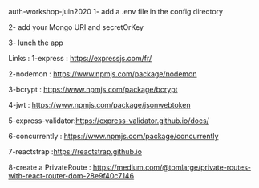auth-workshop-juin2020
1- add a .env file in the config directory

2- add your Mongo URI and secretOrKey

3- lunch the app

Links : 1-express : https://expressjs.com/fr/

2-nodemon : https://www.npmjs.com/package/nodemon

3-bcrypt : https://www.npmjs.com/package/bcrypt

4-jwt : https://www.npmjs.com/package/jsonwebtoken

5-express-validator:https://express-validator.github.io/docs/

6-concurrently : https://www.npmjs.com/package/concurrently

7-reactstrap :https://reactstrap.github.io

8-create a PrivateRoute : https://medium.com/@tomlarge/private-routes-with-react-router-dom-28e9f40c7146

